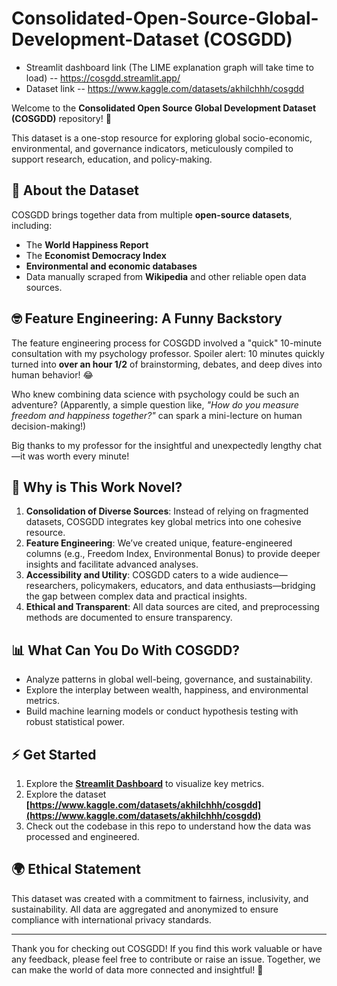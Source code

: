 # Consolidated-Open-Source-Global-Development-Dataset (COSGDD)

- Streamlit dashboard link (The LIME explanation graph will take time to load) -- https://cosgdd.streamlit.app/
- Dataset link -- https://www.kaggle.com/datasets/akhilchhh/cosgdd

Welcome to the **Consolidated Open Source Global Development Dataset (COSGDD)** repository! 🎉

This dataset is a one-stop resource for exploring global socio-economic, environmental, and governance indicators, meticulously compiled to support research, education, and policy-making.

## 📄 About the Dataset
COSGDD brings together data from multiple **open-source datasets**, including:
- The **World Happiness Report**
- The **Economist Democracy Index**
- **Environmental and economic databases**
- Data manually scraped from **Wikipedia** and other reliable open data sources.

## 🤓 Feature Engineering: A Funny Backstory

The feature engineering process for COSGDD involved a "quick" 10-minute consultation with my psychology professor. Spoiler alert: 10 minutes quickly turned into **over an hour 1/2** of brainstorming, debates, and deep dives into human behavior! 😂 

Who knew combining data science with psychology could be such an adventure? (Apparently, a simple question like, *"How do you measure freedom and happiness together?"* can spark a mini-lecture on human decision-making!)

Big thanks to my professor for the insightful and unexpectedly lengthy chat—it was worth every minute!

## 🚀 Why is This Work Novel?
1. **Consolidation of Diverse Sources**: Instead of relying on fragmented datasets, COSGDD integrates key global metrics into one cohesive resource.
2. **Feature Engineering**: We’ve created unique, feature-engineered columns (e.g., Freedom Index, Environmental Bonus) to provide deeper insights and facilitate advanced analyses.
3. **Accessibility and Utility**: COSGDD caters to a wide audience—researchers, policymakers, educators, and data enthusiasts—bridging the gap between complex data and practical insights.
4. **Ethical and Transparent**: All data sources are cited, and preprocessing methods are documented to ensure transparency.

## 📊 What Can You Do With COSGDD?
- Analyze patterns in global well-being, governance, and sustainability.
- Explore the interplay between wealth, happiness, and environmental metrics.
- Build machine learning models or conduct hypothesis testing with robust statistical power.

## ⚡️ Get Started
1. Explore the **[Streamlit Dashboard](https://cosgdd.streamlit.app/)** to visualize key metrics.
2. Explore the dataset **[https://www.kaggle.com/datasets/akhilchhh/cosgdd](https://www.kaggle.com/datasets/akhilchhh/cosgdd)**
4. Check out the codebase in this repo to understand how the data was processed and engineered.

## 🌍 Ethical Statement
This dataset was created with a commitment to fairness, inclusivity, and sustainability. All data are aggregated and anonymized to ensure compliance with international privacy standards.

---

Thank you for checking out COSGDD! If you find this work valuable or have any feedback, please feel free to contribute or raise an issue. Together, we can make the world of data more connected and insightful! 🌟
